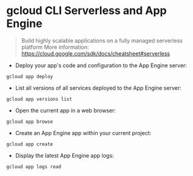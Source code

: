 # gcloud CLI Serverless and App Engine

> Build highly scalable applications on a fully managed serverless platform
> More information: <https://cloud.google.com/sdk/docs/cheatsheet#serverless>

- Deploy your app's code and configuration to the App Engine server:

`gcloud app deploy`

- List all versions of all services deployed to the App Engine server:

`gcloud app versions list`

- Open the current app in a web browser:

`gcloud app browse`

- Create an App Engine app within your current project:

`gcloud app create`

- Display the latest App Engine app logs:

`gcloud app logs read`
